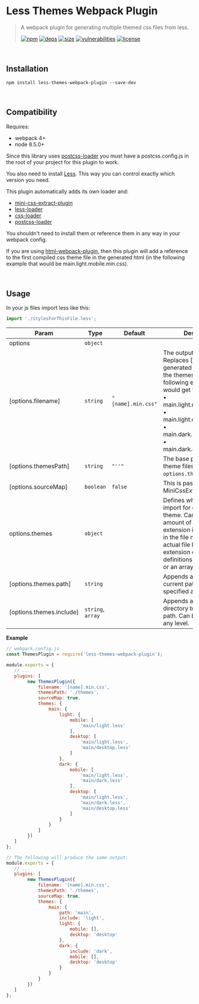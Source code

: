 # Less Themes Webpack Plugin

> A webpack plugin for generating multiple themed css files from less.
>
> [![npm][npm]][npm-url]
[![deps][deps]][deps-url]
[![size][size]][size-url]
[![vulnerabilities][vulnerabilities]][vulnerabilities-url]
[![license][license]][license-url]


<br><a name="Installation"></a>

## Installation
```npm install less-themes-webpack-plugin --save-dev```

<br><a name="Compatibility"></a>

## Compatibility
Requires:- webpack 4+- node 8.5.0+Since this library uses [postcss-loader](https://github.com/postcss/postcss-loader) you must have a postcss.config.js in the root of your project for this plugin to work.You also need to install [Less](https://github.com/less/less.js).This way you can control exactly which version you need.This plugin automatically adds its own loader and:- [mini-css-extract-plugin](https://github.com/webpack-contrib/mini-css-extract-plugin)- [less-loader](https://github.com/webpack-contrib/less-loader)- [css-loader](https://github.com/webpack-contrib/css-loader)- [postcss-loader](https://github.com/postcss/postcss-loader)You shouldn't need to install them or reference them in any way in your webpack config.If you are using [html-webpack-plugin](https://github.com/jantimon/html-webpack-plugin), then this plugin will add a reference to the first compiled css theme file in the generated html (in the following example that would be main.light.mobile.min.css).

<br><a name="Usage"></a>

## Usage
In your js files import less like this:```javascriptimport './stylesForThisFile.less';```

| Param | Type | Default | Description |
| --- | --- | --- | --- |
| options | <code>object</code> |  |  |
| [options.filename] | <code>string</code> | <code>&quot;[name].min.css&quot;</code> | The output file name. Replaces [name] with a generated name based on the themes option. In the following example you would get four .css files: <br>• main.light.mobile.min.css <br>• main.light.desktop.min.css <br>• main.dark.mobile.min.css <br>• main.dark.desktop.min.css |
| [options.themesPath] | <code>string</code> | <code>&quot;&#x27;&#x27;&quot;</code> | The base path to the theme files in `options.themes`. |
| [options.sourceMap] | <code>boolean</code> | <code>false</code> | This is passed directly into MiniCssExtractPlugin. |
| options.themes | <code>object</code> |  | Defines which files to import for each different theme. Can handle any amount of nesting. The file extension is not necessary in the file name if the actual file has an extension of `.less`. File definitions can be a string or an array of strings. |
| [options.themes.path] | <code>string</code> |  | Appends a directory to the current path. Can be specified at any level. |
| [options.themes.include] | <code>string</code>, <code>array</code> |  | Appends another directory to the current path. Can be specified at any level. |

**Example**  
```javascript// webpack.config.jsconst ThemesPlugin = require('less-themes-webpack-plugin');module.exports = {   // ...   plugins: [		new ThemesPlugin({			filename: '[name].min.css',			themesPath: './themes',			sourceMap: true,			themes: {				main: {					light: {						mobile: [							'main/light.less'						],						desktop: [							'main/light.less',							'main/desktop.less'						]					},					dark: {						mobile: [							'main/light.less',							'main/dark.less'						],						desktop: [							'main/light.less',							'main/dark.less',							'main/desktop.less'						]					}				}			}		})   ]};// The following will produce the same output:module.exports = {   // ...   plugins: [		new ThemesPlugin({			filename: '[name].min.css',			themesPath: './themes',			sourceMap: true,			themes: {				main: {					path: 'main',					include: 'light',					light: {						mobile: [],						desktop: 'desktop'					},					dark: {						include: 'dark',						mobile: [],						desktop: 'desktop'					}				}			}		})   ]};```

[npm]: https://img.shields.io/npm/v/less-themes-webpack-plugin.svg
[npm-url]: https://npmjs.com/package/less-themes-webpack-plugin
[deps]: https://david-dm.org/darrenpaulwright/less-themes-webpack-plugin.svg
[deps-url]: https://david-dm.org/darrenpaulwright/less-themes-webpack-plugin
[size]: https://packagephobia.now.sh/badge?p&#x3D;less-themes-webpack-plugin
[size-url]: https://packagephobia.now.sh/result?p&#x3D;less-themes-webpack-plugin
[vulnerabilities]: https://snyk.io/test/github/DarrenPaulWright/less-themes-webpack-plugin/badge.svg?targetFile&#x3D;package.json
[vulnerabilities-url]: https://snyk.io/test/github/DarrenPaulWright/less-themes-webpack-plugin?targetFile&#x3D;package.json
[license]: https://img.shields.io/github/license/DarrenPaulWright/less-themes-webpack-plugin.svg
[license-url]: https://npmjs.com/package/less-themes-webpack-plugin/LICENSE.md
